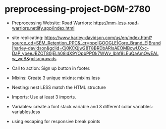 # preprocessing-project-DGM-2780
- Preprocessing Website: 
    Road Warriors:
    https://mm-less-road-warriors.netlify.app/index.html

- site replicating:
    https://www.harley-davidson.com/us/en/index.html?source_cd=SEM_Retention_PPC&_cr=ppc|GOOGLE|Core_Brand_E|Brand|harley-davidson&gclid=Cj0KCQjw28T8BRDbARIsAEOMBcwUXxc-DaP_ybeeJBZOT80jELh08idX9YOpbPPOk7WWv_Ibhf8LEuQaAmOwEALw_wcB&gclsrc=aw.ds

- Call to action: Sign up button in footer.
- Mixins: Create 3 unique mixins: mixins.less
- Nesting: nest LESS match the HTML structure
- Imports: Use at least 3 imports.
- Variables: create a font stack variable and 3 different color variables: variables.less
- using escaping for responsive break points